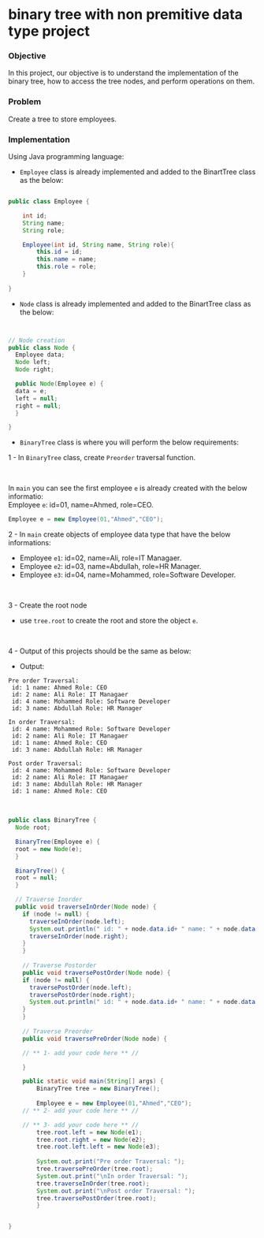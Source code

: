 # binary tree with non premitive data type project

### Objective
In this project, our objective is to understand the implementation of the binary tree, how to access the tree nodes, and perform operations on them.

### Problem
Create a tree to store employees.

### Implementation
Using Java programming language: 

- `Employee` class is already implemented and added to the BinartTree class as the below:
```java

public class Employee {

    int id;
    String name;
    String role;

    Employee(int id, String name, String role){
        this.id = id;
        this.name = name;
        this.role = role;
    }
  
}

```


- `Node` class is already implemented and added to the BinartTree class as the below:
```java


// Node creation
public class Node {
  Employee data;
  Node left;
  Node right;

  public Node(Employee e) {
  data = e;
  left = null;
  right = null;
  }

}
```



- `BinaryTree` class is where you will perform the below requirements:  

1 - In `BinaryTree` class, create `Preorder` traversal function. 

<br/>

In `main` you can see the first employee `e` is already created with the below informatio:  
Employee `e`: id=01, name=Ahmed, role=CEO.
```java
Employee e = new Employee(01,"Ahmed","CEO");
````

2 - In `main` create objects of employee data type that have the below informations:
- Employee `e1`: id=02, name=Ali, role=IT Managaer.
- Employee `e2`: id=03, name=Abdullah, role=HR Manager.
- Employee `e3`: id=04, name=Mohammed, role=Software Developer.    

<br/>

3 - Create the root node
- use `tree.root` to create the root and store the object `e`.

<br/>

4 - Output of this projects should be the same as below:
- Output:
```
Pre order Traversal: 
 id: 1 name: Ahmed Role: CEO
 id: 2 name: Ali Role: IT Managaer
 id: 4 name: Mohammed Role: Software Developer
 id: 3 name: Abdullah Role: HR Manager

In order Traversal: 
 id: 4 name: Mohammed Role: Software Developer
 id: 2 name: Ali Role: IT Managaer
 id: 1 name: Ahmed Role: CEO
 id: 3 name: Abdullah Role: HR Manager

Post order Traversal: 
 id: 4 name: Mohammed Role: Software Developer
 id: 2 name: Ali Role: IT Managaer
 id: 3 name: Abdullah Role: HR Manager
 id: 1 name: Ahmed Role: CEO
```

<br/>

```java
public class BinaryTree {
  Node root;

  BinaryTree(Employee e) {
  root = new Node(e);
  }

  BinaryTree() {
  root = null;
  }

  // Traverse Inorder
  public void traverseInOrder(Node node) {
    if (node != null) {
      traverseInOrder(node.left);
      System.out.println(" id: " + node.data.id+ " name: " + node.data.name + " Role: " + node.data.role) ;
      traverseInOrder(node.right);
    }
    }
  
    // Traverse Postorder
    public void traversePostOrder(Node node) {
    if (node != null) {
      traversePostOrder(node.left);
      traversePostOrder(node.right);
      System.out.println(" id: " + node.data.id+ " name: " + node.data.name + " Role: " + node.data.role) ;
    }
    }
  
    // Traverse Preorder
    public void traversePreOrder(Node node) {

    // ** 1- add your code here ** //

    }

    public static void main(String[] args) {
        BinaryTree tree = new BinaryTree();
      
        Employee e = new Employee(01,"Ahmed","CEO");
    // ** 2- add your code here ** //

    // ** 3- add your code here ** //
        tree.root.left = new Node(e1);
        tree.root.right = new Node(e2);
        tree.root.left.left = new Node(e3);
      
        System.out.print("Pre order Traversal: ");
        tree.traversePreOrder(tree.root);
        System.out.print("\nIn order Traversal: ");
        tree.traverseInOrder(tree.root);
        System.out.print("\nPost order Traversal: ");
        tree.traversePostOrder(tree.root);
        }


}
```

